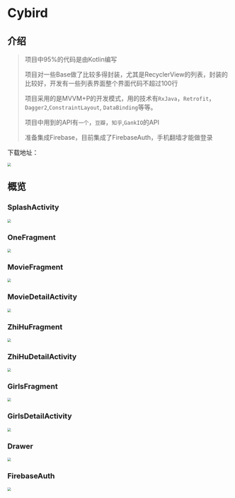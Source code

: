 



# Cybird

## 介绍

> 项目中95%的代码是由Kotlin编写
> 
> 项目对一些Base做了比较多得封装，尤其是RecyclerView的列表，封装的比较好，开发有一些列表界面整个界面代码不超过100行
>
> 项目采用的是MVVM+P的开发模式，用的技术有`RxJava`，`Retrofit`， `Dagger2`,`ConstraintLayout`, `DataBinding`等等。
>
> 项目中用到的API有`一个`，`豆瓣`，`知乎`,`GankIO`的API
>
> 准备集成Firebase，目前集成了FirebaseAuth，手机翻墙才能做登录



下载地址：

<img src="http://oktzkaa8p.bkt.clouddn.com/WX20180912-094629@2x.png" style="zoom:50%" />


## 概览

### SplashActivity
<img src="http://oktzkaa8p.bkt.clouddn.com/01.jpeg" style="zoom:50%" />


### OneFragment
<img src="http://oktzkaa8p.bkt.clouddn.com/02.jpeg" style="zoom:50%" />



### MovieFragment
<img src="http://oktzkaa8p.bkt.clouddn.com/03.jpeg" style="zoom:50%" />



### MovieDetailActivity
<img src="http://oktzkaa8p.bkt.clouddn.com/04.jpeg" style="zoom:50%" />



### ZhiHuFragment
<img src="http://oktzkaa8p.bkt.clouddn.com/05.jpeg" style="zoom:50%" />



### ZhiHuDetailActivity
<img src="http://oktzkaa8p.bkt.clouddn.com/06.jpeg" style="zoom:50%" />



### GirlsFragment
<img src="http://oktzkaa8p.bkt.clouddn.com/07.jpeg" style="zoom:50%" />



### GirlsDetailActivity
<img src="http://oktzkaa8p.bkt.clouddn.com/08.jpeg" style="zoom:50%" />


### Drawer
<img src="http://oktzkaa8p.bkt.clouddn.com/09.jpeg" style="zoom:50%" />


### FirebaseAuth
<img src="http://oktzkaa8p.bkt.clouddn.com/10.jpeg" style="zoom:50%" />


